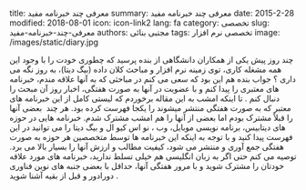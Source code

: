 title: معرفی چند خبرنامه مفید
summary: معرفی چند خبرنامه مفید
date: 2015-2-28
modified: 2018-08-01
icon:  icon-link2
lang: fa
category: تخصصی
slug: معرفی-چند-خبرنامه-مفید
authors: مجتبی بنائی
tags: تخصصی نرم افزار
image: /images/static/diary.jpg

چند روز پیش یکی از همکاران دانشگاهی از بنده پرسید که چطوری خودت را با وجود این همه مشغله کاری، توی زمینه نرم افزار و مباحث کلان داده (بیگ دیتا)، به روز نگه می داری ؟ جواب بنده هم این بود که سعی می کنم در مباحثی که به آنها علاقه مندم، خبرنامه های معتبری را پیدا کنم و با عضویت در آنها به صورت هفتگی، اخبار روز آن مبحث را دنبال کنم .  تا اینکه امشب به این مقاله برخوردم که لیستی کامل از این خبرنامه های معتبر که به صورت هفتگی منتشر میشوند را یکجا فهرست کرده بود. هر چند  بعضی آنها را قبلاً مشترک بودم اما بعضی از آنها را هم امشب مشترک شدم.  خبرنامه هایی در حوزه های دیتابیس، برنامه نویسی موبایل، وب ، نو اس کیو ال و بیگ دیتا را می توانید در این فهرست پیدا کنید و با توجه به اینکه این خبرنامه ها توسط متخصصین هر حوزه به صورت هفتگی جمع آوری و منتشر می شود، کیفیت مطالب و ارزش آنها را بسیار بالا می برد.  توصیه می کنم حتی اگر به زبان انگلیسی هم خیلی تسلط ندارید، خبرنامه های مورد علاقه خودتان را مشترک شوید و با مرور هفتگی آنها، حداقل با بعضی جنبه های نوین فناوری دورادور و قبل از بقیه آشنا شوید .